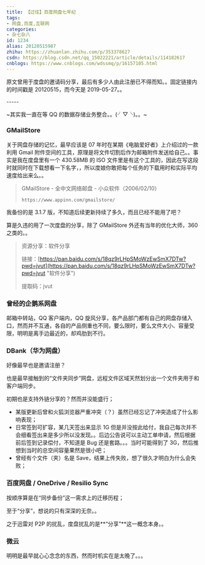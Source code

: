 ```yaml
---
title: 【过往】百度网盘七年纪
tags:
- 网盘,百度,互联网
categories:
- 杂七杂八
id: 1234
alias: 20120515987
zhihu: https://zhuanlan.zhihu.com/p/353378627
csdn: https://blog.csdn.net/qq_15022221/article/details/114182617
cnblogs: https://www.cnblogs.com/wdssmq/p/16157105.html
---
```


原文曾用于度盘的邀请码分享，最后有多少人由此注册已不得而知。。固定链接内的时间戳是 20120515，而今天是 2019-05-27。。

<!--more-->

\-----

~其实我一直在等 QQ 的数据存储业务整合。。(╯▽╰)。。~

### GMailStore

关于网盘存储的记忆，最早应该是 07 年时在某期《电脑爱好者》上介绍过的一款利用 Gmail 附件空间的工具，原理是将文件切割后作为邮箱附件发送给自己。。事实是我在度盘里有一个 430.58MB 的 ISO 文件里是有这个工具的，因此在写这段时就同时在下载想看一下名字，，所以度娘你敢把每个任务的下载用时和实际平均速度给出来么。。

> GMailStore - 全中文网络邮盘 - 小众软件（2006/02/10）
>
> `https://www.appinn.com/gmailstore/`

我备份的是 3.1.7 版，不知道后续更新持续了多久，而且已经不能用了吧？

算是久违的用了一次度盘的分享，除了 GMailStore 外还有当年的优化大师，360 之类的。。

> 资源分享：软件分享
>
> 链接：[https://pan.baidu.com/s/18qz9rLHpSMoWzEwSmX7DTw?pwd=jvut](https://pan.baidu.com/s/18qz9rLHpSMoWzEwSmX7DTw?pwd=jvut "软件分享")
>
> 提取码：jvut

### 曾经的企鹅系网盘

邮箱中转站，QQ 客户端内，QQ 旋风分享，各产品部门都有自己的网盘存储入口，然而并不互通，各自的产品侧重也不同，要么限时，要么文件大小、容量受限，明明是离手边最近的，却鸡肋到不行。

### DBank（华为网盘）

好像最早也是邀请注册？

也是最早接触到的“文件夹同步”网盘，远程文件区域天然划分出一个文件夹用于和客户端同步。

初期也是支持外链分享的？然而并没能盛行；

- 某版更新后曾和火狐浏览器严重冲突（？）虽然已经忘记了冲突造成了什么影响表现；
- 日常签到可扩容，某几天签出来显示 1G 但是并没按此给付，我自己每次并不会细看签出来是多少所以没发现。。后边公告说可以主动工单申请，然后根据前后签到记录偿付，不知道是 Bug 还是套路。。。当时可能得到了 3G，然后推想到当时的总空间容量果然是很小吧；
- 曾经有个文件（夹）名是 Save，结果上传失败，想了很久才明白为什么会失败；

### 百度网盘 / OneDrive / Resilio Sync

按顺序算是在“同步备份”这一需求上的迁移历程；

至于“分享”，想说的只有深深的无奈。。

之于迅雷对 P2P 的扰乱，度盘扰乱的是**“分享”**这一概念本身。。

### 微云

明明是最早就心心念念的东西，然而时机实在是太晚了。。。

<!--1234-->
